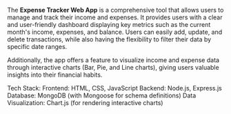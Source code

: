 The **Expense Tracker Web App** is a comprehensive tool that allows users to manage and track their income and expenses. It provides users with a clear and user-friendly dashboard displaying key metrics such as the current month's income, expenses, and balance. Users can easily add, update, and delete transactions, while also having the flexibility to filter their data by specific date ranges.

Additionally, the app offers a feature to visualize income and expense data through interactive charts (Bar, Pie, and Line charts), giving users valuable insights into their financial habits.

Tech Stack:
Frontend: HTML, CSS, JavaScript
Backend: Node.js, Express.js
Database: MongoDB (with Mongoose for schema definitions)
Data Visualization: Chart.js (for rendering interactive charts)
